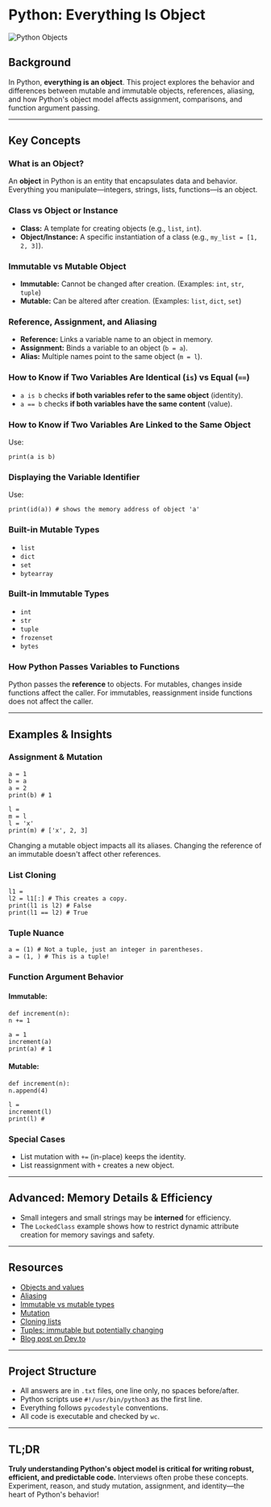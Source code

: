# Python: Everything Is Object

![Python Objects](https://img.icons8.com/color/96/000000/python.png)

## Background

In Python, **everything is an object**. This project explores the behavior and differences between mutable and immutable objects, references, aliasing, and how Python's object model affects assignment, comparisons, and function argument passing.

---

## Key Concepts

### What is an Object?

An **object** in Python is an entity that encapsulates data and behavior. Everything you manipulate—integers, strings, lists, functions—is an object.

### Class vs Object or Instance

- **Class:** A template for creating objects (e.g., `list`, `int`).
- **Object/Instance:** A specific instantiation of a class (e.g., `my_list = [1, 2, 3]`).

### Immutable vs Mutable Object

- **Immutable:** Cannot be changed after creation. (Examples: `int`, `str`, `tuple`)
- **Mutable:** Can be altered after creation. (Examples: `list`, `dict`, `set`)

### Reference, Assignment, and Aliasing

- **Reference:** Links a variable name to an object in memory.
- **Assignment:** Binds a variable to an object (`b = a`).
- **Alias:** Multiple names point to the same object (`m = l`).

### How to Know if Two Variables Are Identical (`is`) vs Equal (`==`)

- `a is b` checks **if both variables refer to the same object** (identity).
- `a == b` checks **if both variables have the same content** (value).

### How to Know if Two Variables Are Linked to the Same Object

Use:
```
print(a is b)
```

### Displaying the Variable Identifier

Use:

```
print(id(a)) # shows the memory address of object 'a'
```

### Built-in Mutable Types

- `list`
- `dict`
- `set`
- `bytearray`

### Built-in Immutable Types

- `int`
- `str`
- `tuple`
- `frozenset`
- `bytes`

### How Python Passes Variables to Functions

Python passes the **reference** to objects. For mutables, changes inside functions affect the caller. For immutables, reassignment inside functions does not affect the caller.

---

## Examples & Insights

### Assignment & Mutation

```
a = 1
b = a
a = 2
print(b) # 1

l =​
m = l
l = 'x'
print(m) # ['x', 2, 3]
```
Changing a mutable object impacts all its aliases. Changing the reference of an immutable doesn't affect other references.

### List Cloning

```
l1 =​
l2 = l1[:] # This creates a copy.
print(l1 is l2) # False
print(l1 == l2) # True
```

### Tuple Nuance
```
a = (1) # Not a tuple, just an integer in parentheses.
a = (1, ) # This is a tuple!
```

### Function Argument Behavior

#### Immutable:
```
def increment(n):
n += 1

a = 1
increment(a)
print(a) # 1
```
#### Mutable:

```
def increment(n):
n.append(4)

l =​
increment(l)
print(l) #​
```

### Special Cases

- List mutation with `+=` (in-place) keeps the identity.
- List reassignment with `+` creates a new object.

---

## Advanced: Memory Details & Efficiency

- Small integers and small strings may be **interned** for efficiency.
- The `LockedClass` example shows how to restrict dynamic attribute creation for memory savings and safety.

---

## Resources

- [Objects and values](https://intranet.hbtn.io/rltoken/vu0q2rKj3XKGyDoqvx72sA)
- [Aliasing](https://intranet.hbtn.io/rltoken/MOP1Saf_C2E_eHxKnZggHw)
- [Immutable vs mutable types](https://intranet.hbtn.io/rltoken/vvV3pDEliqja6aAI7XFNiA)
- [Mutation](https://intranet.hbtn.io/rltoken/Xy3ZTgiwzUL_pLlB2rZoJw)
- [Cloning lists](https://intranet.hbtn.io/rltoken/2tqD3FclxPgvlTC70KQApw)
- [Tuples: immutable but potentially changing](https://intranet.hbtn.io/rltoken/cEGMM3oDORTvSOgUi7Qnhg)
- [Blog post on Dev.to](https://dev.to/aboahmd/understanding-pythons-object-model-mutable-vs-immutable-objects-12m2)

---

## Project Structure

- All answers are in `.txt` files, one line only, no spaces before/after.
- Python scripts use `#!/usr/bin/python3` as the first line.
- Everything follows `pycodestyle` conventions.
- All code is executable and checked by `wc`.

---

## TL;DR

**Truly understanding Python's object model is critical for writing robust, efficient, and predictable code.** Interviews often probe these concepts. Experiment, reason, and study mutation, assignment, and identity—the heart of Python's behavior!
